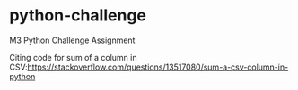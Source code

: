 # python-challenge
M3 Python Challenge Assignment

Citing code for sum of a column in CSV:https://stackoverflow.com/questions/13517080/sum-a-csv-column-in-python